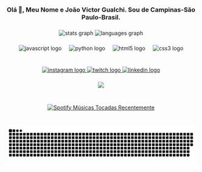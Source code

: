 <h3 align="center">Olá 👋, Meu Nome e João Victor Gualchi. Sou de Campinas-São Paulo-Brasil.</h3>

###

<div align="center">
  <img src="https://github-readme-stats.vercel.app/api?username=tcigualchi&hide_title=false&hide_rank=false&show_icons=true&include_all_commits=true&count_private=true&disable_animations=false&theme=dracula&locale=pt-br&hide_border=false" height="150" alt="stats graph"  />
  <img src="https://github-readme-stats.vercel.app/api/top-langs?username=tcigualchi&locale=pt-br&hide_title=false&layout=compact&card_width=320&langs_count=5&theme=dracula&hide_border=false" height="150" alt="languages graph"  />
</div>

###

<div align="center">
  <img src="https://cdn.jsdelivr.net/gh/devicons/devicon/icons/javascript/javascript-original.svg" height="30" alt="javascript logo"  />
  <img width="12" />
  <img src="https://cdn.jsdelivr.net/gh/devicons/devicon/icons/python/python-original.svg" height="30" alt="python logo"  />
  <img width="12" />
  <img src="https://cdn.jsdelivr.net/gh/devicons/devicon/icons/html5/html5-original.svg" height="30" alt="html5 logo"  />
  <img width="12" />
  <img src="https://cdn.jsdelivr.net/gh/devicons/devicon/icons/css3/css3-original.svg" height="30" alt="css3 logo"  />
</div>

###

<br clear="both">

<div align="center">
  <a href="https://www.instagram.com/joaovictorgualchi/" target="_blank">
    <img src="https://img.shields.io/static/v1?message=Instagram&logo=instagram&label=&color=9330ac&logoColor=white&labelColor=&style=for-the-badge" height="35" alt="instagram logo"  />
  </a>
  <a href="https://www.twitch.tv/funnyzinhu" target="_blank">
    <img src="https://img.shields.io/static/v1?message=Twitch&logo=twitch&label=&color=9330ac&logoColor=white&labelColor=&style=for-the-badge" height="35" alt="twitch logo"  />
  </a>
  <a href="https://www.linkedin.com/in/jo%C3%A3o-victor-gualchi-b19460220/" target="_blank">
    <img src="https://img.shields.io/static/v1?message=LinkedIn&logo=linkedin&label=&color=9330ac&logoColor=white&labelColor=&style=for-the-badge" height="35" alt="linkedin logo"  />
  </a>
</div>

###

<div align="center">
  <img height="160" src="https://i.imgur.com/LaGM3se.jpeg"  />
</div>

###

<br clear="both">

<div align="center">
  <a href="https://open.spotify.com/user/22ghpciw4rvvnvfd6bfzpl7ty">
    <img src="https://spotify-recently-played-readme.vercel.app/api?user=22ghpciw4rvvnvfd6bfzpl7ty" alt="Spotify Músicas Tocadas Recentemente"  />
  </a>
</div>

###

<br clear="both">

<div align="center">
<img src="https://raw.githubusercontent.com/tcigualchi/tcigualchi/output/snake.svg" alt="Snake animation" />
</div>

###
